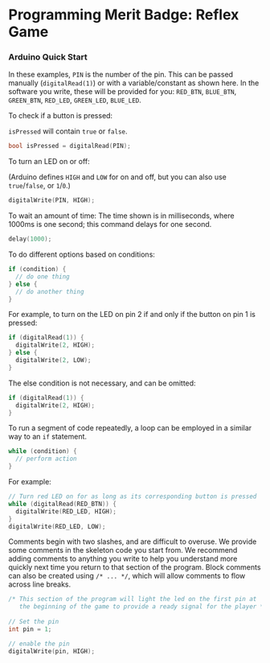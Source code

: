 # Programming Merit Badge: Reflex Game

### Arduino Quick Start

In these examples, `PIN` is the number of the pin. This can be passed manually (`digitalRead(1)`) or with a variable/constant as shown here.
In the software you write, these will be provided for you: `RED_BTN`, `BLUE_BTN`, `GREEN_BTN`, `RED_LED`, `GREEN_LED`, `BLUE_LED`.

To check if a button is pressed:

`isPressed` will contain `true` or `false`.
```ino
bool isPressed = digitalRead(PIN);
```

To turn an LED on or off:

(Arduino defines `HIGH` and `LOW` for on and off, but you can also use `true`/`false`, or `1`/`0`.)
```ino
digitalWrite(PIN, HIGH);
```

To wait an amount of time:
The time shown is in milliseconds, where 1000ms is one second; this command delays for one second.
```ino
delay(1000);
```

To do different options based on conditions:
```ino
if (condition) {
  // do one thing
} else {
  // do another thing
}
```
For example, to turn on the LED on pin 2 if and only if the button on pin 1 is pressed:
```ino
if (digitalRead(1)) {
  digitalWrite(2, HIGH);
} else {
  digitalWrite(2, LOW);
}
```
The else condition is not necessary, and can be omitted:
```ino
if (digitalRead(1)) {
  digitalWrite(2, HIGH);
}
```

To run a segment of code repeatedly, a loop can be employed in a similar way to an `if` statement.
```ino
while (condition) {
  // perform action
}
```
For example:
```ino
// Turn red LED on for as long as its corresponding button is pressed
while (digitalRead(RED_BTN)) {
  digitalWrite(RED_LED, HIGH);
}
digitalWrite(RED_LED, LOW);
```

Comments begin with two slashes, and are difficult to overuse. We provide some comments
in the skeleton code you start from. We recommend adding comments to anything you write
to help you understand more quickly next time you return to that section of the program.
Block comments can also be created using `/* ... */`, which will allow comments to flow
across line breaks.

```ino
/* This section of the program will light the led on the first pin at
   the beginning of the game to provide a ready signal for the player */
 
// Set the pin
int pin = 1;

// enable the pin
digitalWrite(pin, HIGH);
```
